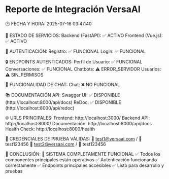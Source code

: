 # Reporte de Integración VersaAI


🕒 FECHA Y HORA: 2025-07-16 03:47:40

🔧 ESTADO DE SERVICIOS:
   Backend (FastAPI): ✅ ACTIVO
   Frontend (Vue.js): ✅ ACTIVO

👤 AUTENTICACIÓN:
   Registro: ✅ FUNCIONAL
   Login: ✅ FUNCIONAL

🔒 ENDPOINTS AUTENTICADOS:
   Perfil de Usuario: ✅ FUNCIONAL
   Conversaciones: ✅ FUNCIONAL
   Chatbots: ⚠️ ERROR_SERVIDOR
   Usuarios: ⚠️ SIN_PERMISOS

💬 FUNCIONALIDAD DE CHAT:
   Chat: ❌ NO FUNCIONAL

📚 DOCUMENTACIÓN API:
   Swagger UI: ✅ DISPONIBLE (http://localhost:8000/api/docs)
   ReDoc: ✅ DISPONIBLE (http://localhost:8000/api/redoc)

🌐 URLS PRINCIPALES:
   Frontend: http://localhost:3000/
   Backend API: http://localhost:8000/
   Documentación: http://localhost:8000/api/docs
   Health Check: http://localhost:8000/health

🔑 CREDENCIALES DE PRUEBA VÁLIDAS:
   📧 test1@versaai.com / 🔑 test123456
   📧 test2@versaai.com / 🔑 test123456

🎯 CONCLUSIÓN:
   🎉 SISTEMA COMPLETAMENTE FUNCIONAL
   ✅ Todos los componentes principales están operativos
   ✅ Autenticación funcionando correctamente
   ✅ Endpoints principales accesibles
   ✅ Listo para desarrollo y pruebas
